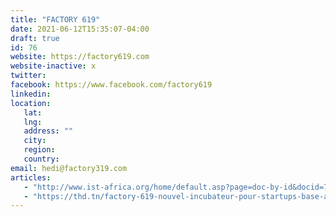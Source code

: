 ```yaml
---
title: "FACTORY 619"
date: 2021-06-12T15:35:07-04:00
draft: true
id: 76
website: https://factory619.com
website-inactive: x
twitter: 
facebook: https://www.facebook.com/factory619
linkedin: 
location: 
   lat: 
   lng: 
   address: ""
   city: 
   region: 
   country: 
email: hedi@factory319.com
articles:
   - "http://www.ist-africa.org/home/default.asp?page=doc-by-id&docid=7014"
   - "https://thd.tn/factory-619-nouvel-incubateur-pour-startups-base-a-la-charguia/"
---
```


